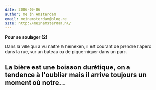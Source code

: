 ```yaml
---
date: 2006-10-06
author: me in Amsterdam
email: meinamsterdam@blog.re
site: http://meinamsterdam.nl/
---
```


<!-- TB -->
<p><strong>Pour se soulager (2)</strong></p>
<p>Dans la ville qui a vu naître la heineken, il est courant de prendre l'apéro dans la rue, sur un bateau ou de pique-niquer dans un parc.


La bière est une boisson durétique, on a tendence à l'oublier mais il arrive toujours un moment où notre...</p>
---